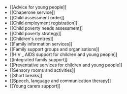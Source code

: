 - [[Advice for young people]]
- [[Chaperone service]]
- [[Child assessment order]]
- [[Child employment registration]]
- [[Child poverty needs assessment]]
- [[Child poverty strategy]]
- [[Children's centres]]
- [[Family information services]]
- [[Family support groups and organisations]]
- [[HIV _ AIDS support for children and young people]]
- [[Integrated family support]]
- [[Preventative services for children and young people]]
- [[Sensory rooms and activities]]
- [[Short breaks]]
- [[Speech, language and communication therapy]]
- [[Young carers support]]
